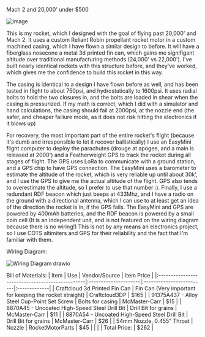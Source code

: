 Mach 2 and 20,000' under $500

![image](https://github.com/user-attachments/assets/21e450f0-e342-4c68-abad-834a23f65ef6)

This is my rocket, which I designed with the goal of flying past 20,000' and Mach 2. It uses a custom Reliant Robin propellant rocket motor in a custom machined casing, which I have flown a similar design to before. It will have a fiberglass nosecone a metal 3d printed fin can, which gains me signifigant altitude over traditional manufacturing methods (24,000' vs 22,000'). I've built nearly identical rockets with this structure before, and they've worked, which gives me the confidence to build this rocket in this way. 

The casing is identical to a design I have flown before as well, and has been tested in flight to about 750psi, and hydrostatically to 1600psi. It uses radial bolts to hold the two closures in, and the bolts are loaded in shear when the casing is pressurized. If my math is correct, which I did with a simulator and hand calculations, the casing should fail at 2000psi, at the nozzle end (the safer, and cheaper failiure mode, as it does not risk hitting the electronics if it blows up)

For recovery, the most important part of the entire rocket's flight (because it's dumb and irresponsible to let it recover ballistically) I use an EasyMini flight computer to deploy the parachutes (drouge at apogee, and a main is released at 2000') and a Featherweight GPS to track the rocket during all stages of flight. The GPS uses LoRa to communicate with a ground station, and a GPS chip to have GPS connection. The EasyMini uses a barometer to estimate the altitude of the rocket, which is very reliable up until about 30k', and I use the GPS to give me the actual altitude of the flight. GPS also tends to overestimate the altitude, so I prefer to use that number :). Finally, I use a redundant RDF beacon which just beeps at 433Mhz, and I have a radio on the ground with a directional antenna, which I can use to at least get an idea of the direction the rocket is in, if the GPS fails. The EasyMini and GPS are powered by 400mAh batteries, and the RDF beacon is powered by a small coin cell (It is an independent unit, and is not featured on the wiring diagram because there is no wiring!) This is not by any means an electronics project, so I use COTS altimiters and GPS for their reliability and the fact that I'm familiar with them. 

Wiring Diagram: 

![Wiring Diagram drawio](https://github.com/user-attachments/assets/41453370-f20e-471d-a6e4-4fd68dacfbdd)


Bill of Materials:
| Item                                            | Use                  | Vendor/Source            | Item Price   |
|:------------------------------------------------|:---------------------|:-------------------------|:-------------|
| Craftcloud 3d Printed Fin Can                             | Fin Can (Very important for keeping the rocket straight)          | Craftcloud3DP | $165         |
| 91375A437 - Alloy Steel Cup-Point Set Screw     | Bolts for casing     | McMaster-Carr            | $15          |
| 8870A45 - Uncoated High-Speed Steel Drill Bit   | Drill Bit for grains | McMaster-Carr            | $11          |
| 8870A54 - Uncoated High-Speed Steel Drill Bit   | Drill Bit for grains | McMaster-Carr            | $26          |
| 54mm Nozzle, 0.455" Throat | Nozzle | RocketMotorParts         | $45       |
|                                              |                   | Total Price:             | $262         |
